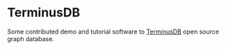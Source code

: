 # TerminusDB
Some contributed demo and tutorial software to [TerminusDB](https://terminusdb.com/) open source graph database.
